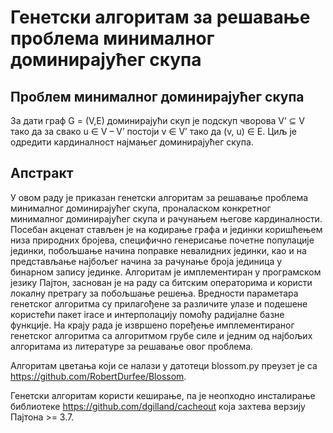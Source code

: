 # Генетски алгоритам за решавање проблема минималног доминирајућег скупа

## Проблем минималног доминирајућег скупа
За дати граф G = (V,E) доминирајући скуп је подскуп чворова V’ ⊆ V тако да за свако u ∈ V – V’ постоји v ∈ V’ тако да (v, u) ∈ E. Циљ је одредити кардиналност најмањег доминирајућег скупа.

## Апстракт
У овом раду је приказан генетски алгоритам за решавање проблема минималног доминираjућег скупа, проналаском конкретног минималног доминираjућег скупа и рачунањем његове кардиналности. Посебан акценат стављен је на кодирање графа и jединки коришћењем низа природних броjева, специфично генерисање почетне популациjе jединки, побољшање начина поправке невалидних јединки, као и на представљање наjбољег начина за рачунање броjа jединица у бинарном запису jединке. Алгоритам је имплементиран у програмском jезику Пајтон, заснован је на раду са битским операторима и користи локалну претрагу за побољшање решења. Вредности параметара генетског алгоритма су прилагођене за различите улазе и подешене користећи пакет irace и интерполациjу помоћу радиjалне базне функциjе. На краjу рада је извршено поређење имплементираног генетског алгоритма са алгоритмом грубе силе и једним од најбољих алгоритама из литературе за решавање овог проблема.

Алгоритам цветања који се налази у датотеци blossom.py преузет је са https://github.com/RobertDurfee/Blossom.

Генетски алгоритам користи кеширање, па је неопходно инсталирање библиотеке https://github.com/dgilland/cacheout која захтева верзију Пајтона >= 3.7.
